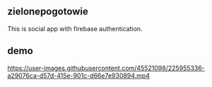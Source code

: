 ## zielonepogotowie

This is social app with firebase authentication. 

## demo



https://user-images.githubusercontent.com/45521098/225955336-a29076ca-d57d-415e-901c-d66e7e930894.mp4

